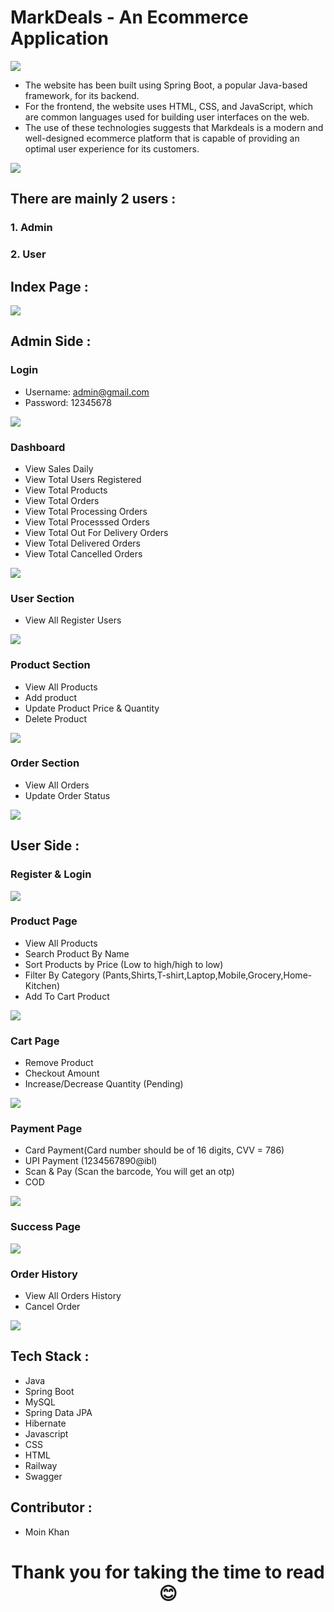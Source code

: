 # MarkDeals - An Ecommerce Application

<img src = "./FrontEnd/Assets/logo.png">

- The website has been built using Spring Boot, a popular Java-based framework, for its backend.
- For the frontend, the website uses HTML, CSS, and JavaScript, which are common languages used for building user interfaces on the web.
- The use of these technologies suggests that Markdeals is a modern and well-designed ecommerce platform that is capable of providing an optimal user experience for     its customers.


<img src = "./FrontEnd/Assets/erdiagram.jpg">


## There are mainly 2 users : 
### 1. Admin 
### 2. User

## Index Page :
<img src="./FrontEnd/Assets/indexpage.png">

## Admin Side : 
### Login
- Username: admin@gmail.com
- Password: 12345678
<img src = "./FrontEnd/Assets/adminlogin.png">

### Dashboard
- View Sales Daily
- View Total Users Registered
- View Total Products
- View Total Orders
- View Total Processing Orders
- View Total Processsed Orders
- View Total Out For Delivery Orders
- View Total Delivered Orders
- View Total Cancelled Orders
<img src = "./FrontEnd/Assets/admindash.png">

### User Section
- View All Register Users
<img src = "./FrontEnd/Assets/adminuser.png">

### Product Section
- View All Products
- Add product
- Update Product Price & Quantity
- Delete Product
<img src="./FrontEnd/Assets/adminproduct.png">

### Order Section
- View All Orders 
- Update Order Status
<img src="./FrontEnd/Assets/orderadmin.png">

## User Side : 
### Register & Login
<img src = "./FrontEnd/Assets/userLogin.png">

### Product Page
- View All Products
- Search Product By Name
- Sort Products by Price (Low to high/high to low)
- Filter By Category (Pants,Shirts,T-shirt,Laptop,Mobile,Grocery,Home-Kitchen)
- Add To Cart Product
<img src = "./FrontEnd/Assets/productpage.png">

### Cart Page
- Remove Product
- Checkout Amount
- Increase/Decrease Quantity (Pending)
<img src = "./FrontEnd/Assets/cartpage.png">

### Payment Page
- Card Payment(Card number should be of 16 digits, CVV = 786)
- UPI Payment (1234567890@ibl)
- Scan & Pay (Scan the barcode, You will get an otp)
- COD
<img src="./FrontEnd/Assets/payment.png">

### Success Page
<img src = "./FrontEnd/Assets/successpage.png">

### Order History
- View All Orders History
- Cancel Order
<img src="./FrontEnd/Assets/orderhistory.png">

## Tech Stack : 
- Java
- Spring Boot
- MySQL
- Spring Data JPA
- Hibernate
- Javascript
- CSS
- HTML
- Railway
- Swagger


## Contributor : 
- Moin Khan 

<h1 style="text-align:center;">Thank you for taking the time to read 😊</h1>
